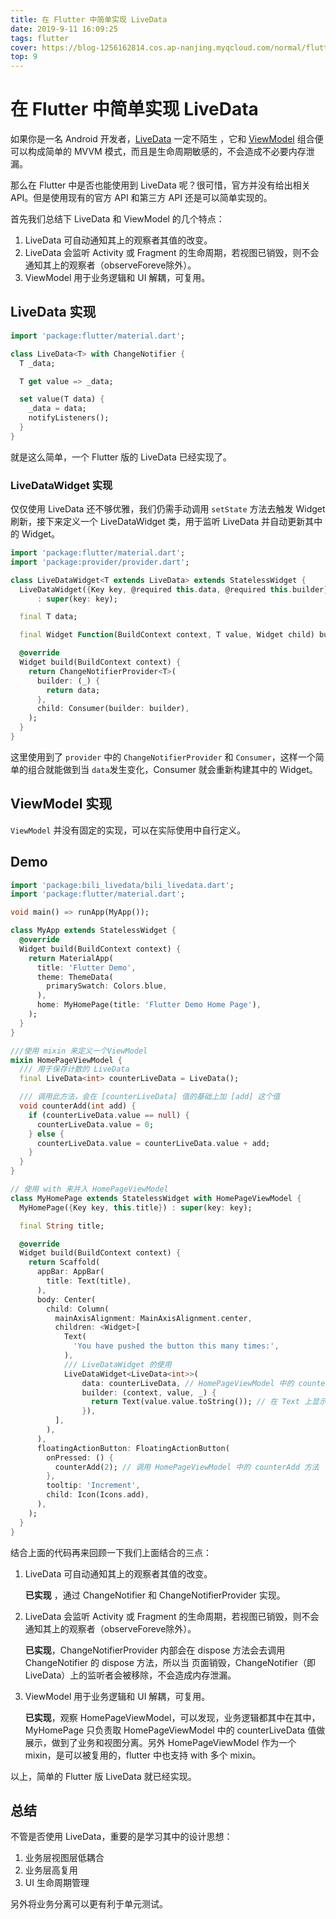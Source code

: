 ```yaml
---
title: 在 Flutter 中简单实现 LiveData
date: 2019-9-11 16:09:25
tags: flutter
cover: https://blog-1256162814.cos.ap-nanjing.myqcloud.com/normal/flutter_livedata.png
top: 9
---
```


# 在 Flutter 中简单实现 LiveData



如果你是一名 Android 开发者，[LiveData](https://developer.android.com/topic/libraries/architecture/livedata) 一定不陌生 ，它和 [ViewModel](https://developer.android.com/topic/libraries/architecture/viewmodel) 组合便可以构成简单的 MVVM 模式，而且是生命周期敏感的，不会造成不必要内存泄漏。

那么在 Flutter 中是否也能使用到 LiveData 呢？很可惜，官方并没有给出相关 API。但是使用现有的官方 API 和第三方 API 还是可以简单实现的。

首先我们总结下 LiveData 和 ViewModel 的几个特点：

1. LiveData 可自动通知其上的观察者其值的改变。
2. LiveData 会监听 Activity 或 Fragment 的生命周期，若视图已销毁，则不会通知其上的观察者（observeForeve除外）。
3. ViewModel 用于业务逻辑和 UI 解耦，可复用。

<!-- more -->

## LiveData 实现

```dart
import 'package:flutter/material.dart';

class LiveData<T> with ChangeNotifier {
  T _data;

  T get value => _data;

  set value(T data) {
    _data = data;
    notifyListeners();
  }
}
```

就是这么简单，一个 Flutter 版的 LiveData 已经实现了。

### LiveDataWidget 实现

仅仅使用 LiveData 还不够优雅，我们仍需手动调用 `setState` 方法去触发 Widget 刷新，接下来定义一个 LiveDataWidget 类，用于监听 LiveData 并自动更新其中的 Widget。

```dart
import 'package:flutter/material.dart';
import 'package:provider/provider.dart';

class LiveDataWidget<T extends LiveData> extends StatelessWidget {
  LiveDataWidget({Key key, @required this.data, @required this.builder})
      : super(key: key);

  final T data;

  final Widget Function(BuildContext context, T value, Widget child) builder;

  @override
  Widget build(BuildContext context) {
    return ChangeNotifierProvider<T>(
      builder: (_) {
        return data;
      },
      child: Consumer(builder: builder),
    );
  }
}
```

这里使用到了 `provider` 中的 `ChangeNotifierProvider` 和 `Consumer`，这样一个简单的组合就能做到当 `data`发生变化，Consumer 就会重新构建其中的 Widget。

## ViewModel 实现

`ViewModel` 并没有固定的实现，可以在实际使用中自行定义。



## Demo

```dart
import 'package:bili_livedata/bili_livedata.dart';
import 'package:flutter/material.dart';

void main() => runApp(MyApp());

class MyApp extends StatelessWidget {
  @override
  Widget build(BuildContext context) {
    return MaterialApp(
      title: 'Flutter Demo',
      theme: ThemeData(
        primarySwatch: Colors.blue,
      ),
      home: MyHomePage(title: 'Flutter Demo Home Page'),
    );
  }
}

///使用 mixin 来定义一个ViewModel
mixin HomePageViewModel {
  /// 用于保存计数的 LiveData
  final LiveData<int> counterLiveData = LiveData();

  /// 调用此方法，会在 [counterLiveData] 值的基础上加 [add] 这个值
  void counterAdd(int add) {
    if (counterLiveData.value == null) {
      counterLiveData.value = 0;
    } else {
      counterLiveData.value = counterLiveData.value + add;
    }
  }
}

// 使用 with 来并入 HomePageViewModel
class MyHomePage extends StatelessWidget with HomePageViewModel {
  MyHomePage({Key key, this.title}) : super(key: key);

  final String title;

  @override
  Widget build(BuildContext context) {
    return Scaffold(
      appBar: AppBar(
        title: Text(title),
      ),
      body: Center(
        child: Column(
          mainAxisAlignment: MainAxisAlignment.center,
          children: <Widget>[
            Text(
              'You have pushed the button this many times:',
            ),
            /// LiveDataWidget 的使用
            LiveDataWidget<LiveData<int>>(
                data: counterLiveData, // HomePageViewModel 中的 counterLiveData
                builder: (context, value, _) {
                  return Text(value.value.toString()); // 在 Text 上显示 counterLiveData 中的值。
                }),
          ],
        ),
      ),
      floatingActionButton: FloatingActionButton(
        onPressed: () {
          counterAdd(2); // 调用 HomePageViewModel 中的 counterAdd 方法
        },
        tooltip: 'Increment',
        child: Icon(Icons.add),
      ),
    );
  }
}

```

结合上面的代码再来回顾一下我们上面结合的三点：

1. LiveData 可自动通知其上的观察者其值的改变。

   **已实现** ，通过 ChangeNotifier 和 ChangeNotifierProvider 实现。

2. LiveData 会监听 Activity 或 Fragment 的生命周期，若视图已销毁，则不会通知其上的观察者（observeForeve除外）。

   **已实现**，ChangeNotifierProvider 内部会在 dispose 方法会去调用 ChangeNotifier 的 dispose 方法，所以当   页面销毁，ChangeNotifier（即 LiveData）上的监听者会被移除，不会造成内存泄漏。

3. ViewModel 用于业务逻辑和 UI 解耦，可复用。

   **已实现**，观察 HomePageViewModel，可以发现，业务逻辑都其中在其中，MyHomePage 只负责取 HomePageViewModel 中的 counterLiveData 值做展示，做到了业务和视图分离。另外 HomePageViewModel 作为一个 mixin，是可以被复用的，flutter 中也支持 with 多个 mixin。

以上，简单的 Flutter 版 LiveData 就已经实现。



## 总结

不管是否使用 LiveData，重要的是学习其中的设计思想：

1. 业务层视图层低耦合
2. 业务层高复用
3. UI 生命周期管理

另外将业务分离可以更有利于单元测试。